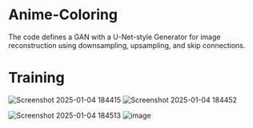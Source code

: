 # Anime-Coloring
The code defines a GAN with a U-Net-style Generator for image reconstruction using downsampling, upsampling, and skip connections.
# Training
![Screenshot 2025-01-04 184415](https://github.com/user-attachments/assets/4ddae634-68de-4521-ae9b-a9da017b114b)
![Screenshot 2025-01-04 184452](https://github.com/user-attachments/assets/27a30f1c-e434-489d-8332-c4e0b4de8b84)

![Screenshot 2025-01-04 184513](https://github.com/user-attachments/assets/07ba49f4-ad7e-4bc7-ad33-d4645a1c9c4c)
![image](https://github.com/user-attachments/assets/978da6cd-9287-4b73-b8a8-ccd013b38ecd)



